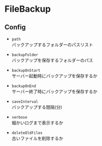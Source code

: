 # FileBackup

## Config

* `path`  
バックアップするフォルダーのパスリスト

* `backupFolder`  
バックアップを保存するフォルダーのパス

* `backupOnStart`  
サーバー起動時にバックアップを保存するか

* `backupOnEnd`  
サーバー終了時にバックアップを保存するか

* `saveInterval`  
バックアップする間隔(分)

* `verbose`  
細かいログまで表示するか

* `deleteOldFiles`  
古いファイルを削除するか
